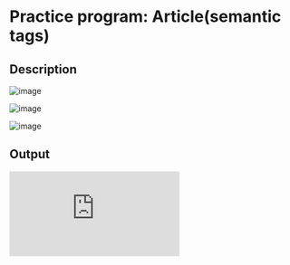 # Practice program: Article(semantic tags)

## Description

![image](https://github.com/Tan12d/PWC_Responsive_Web_Designing/assets/100254217/7a5a29f9-186c-48c3-a941-39e0da6dc9a0)

![image](https://github.com/Tan12d/PWC_Responsive_Web_Designing/assets/100254217/19708c62-a6f4-43ec-bfef-069045e5d2f2)

![image](https://github.com/Tan12d/PWC_Responsive_Web_Designing/assets/100254217/a5a90129-43e6-4f9b-9421-fe7339a50d81)

## Output

![Output](https://tan12d.github.io/PWC_Responsive_Web_Designing/1.%20HTML/Code/1.%20Article(semantic%20tags)/index.html)
